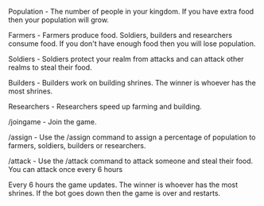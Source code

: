 Population - The number of people in your kingdom.  If you have extra food then your population will grow.

Farmers - Farmers produce food.  Soldiers, builders and researchers consume food.  If you don't have enough food then you will lose population.

Soldiers - Soldiers protect your realm from attacks and can attack other realms to steal their food.

Builders - Builders work on building shrines.  The winner is whoever has the most shrines.

Researchers - Researchers speed up farming and building.

/joingame - Join the game.

/assign - Use the /assign command to assign a percentage of population to farmers, soldiers, builders or researchers.

/attack - Use the /attack command to attack someone and steal their food.  You can attack once every 6 hours


Every 6 hours the game updates.  The winner is whoever has the most shrines.  If the bot goes down then the game is over and restarts.
